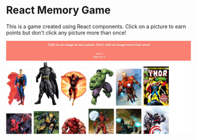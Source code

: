 # React Memory Game

This is a game created using React components. Click on a picture to earn points but don't click any picture more than once!

![image](./screencap.JPG)